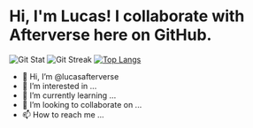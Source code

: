 # Hi, I'm Lucas! I collaborate with Afterverse here on GitHub. 

![Git Stat](https://github-readme-stats.vercel.app/api?username=lucas-quemelli-afterverse&show_icons=true&theme=tokyonight)
![Git Streak](https://github-readme-streak-stats.herokuapp.com/?user=lucas-quemelli-afterverse&theme=tokyonight)
[![Top Langs](https://github-readme-stats.vercel.app/api/top-langs/?username=lucas-quemelli-afterverse&layout=compact&theme=tokyonight)](https://github.com/lucas-quemelli-afterverse/github-readme-stats)

- 👋 Hi, I’m @lucasafterverse
- 👀 I’m interested in ...
- 🌱 I’m currently learning ...
- 💞️ I’m looking to collaborate on ...
- 📫 How to reach me ...

<!---
lucasafterverse/lucasafterverse is a ✨ special ✨ repository because its `README.md` (this file) appears on your GitHub profile.
You can click the Preview link to take a look at your changes.
--->

